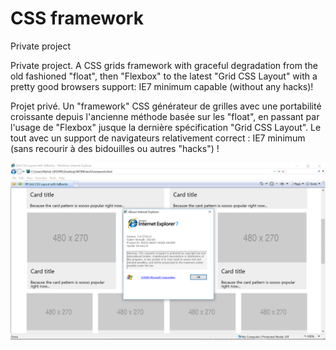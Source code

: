 # CSS framework
Private project

Private project. A CSS grids framework with graceful degradation from the old fashioned "float", then "Flexbox" to the latest "Grid CSS Layout" with a pretty good browsers support: IE7 minimum capable (without any hacks)!

Projet privé. Un "framework" CSS générateur de grilles avec une portabilité croissante depuis l'ancienne méthode basée sur les "float", en passant par l'usage de "Flexbox" jusque la dernière spécification "Grid CSS Layout". Le tout avec un support de navigateurs relativement correct : IE7 minimum (sans recourir à des bidouilles ou autres "hacks") !

![IE7 preview](https://raw.githubusercontent.com/cara-tm/framework/master/ie7.png "IE7 preview")
